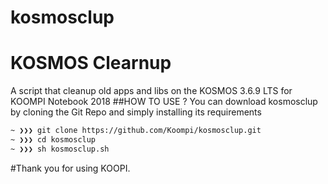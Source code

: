 # kosmosclup
# KOSMOS Clearnup
 A script that cleanup old apps and libs on the KOSMOS 3.6.9 LTS for KOOMPI Notebook 2018
 ##HOW TO USE ?
You can download kosmosclup by cloning the Git Repo and simply installing its requirements
```sh
~ ❯❯❯ git clone https://github.com/Koompi/kosmosclup.git
~ ❯❯❯ cd kosmosclup
~ ❯❯❯ sh kosmosclup.sh
```
#Thank you for using KOOPI.

